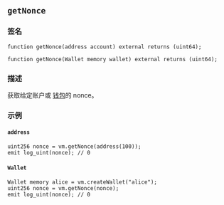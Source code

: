 ## `getNonce`

### 签名

```solidity
function getNonce(address account) external returns (uint64);
```

```solidity
function getNonce(Wallet memory wallet) external returns (uint64);
```

### 描述

获取给定账户或 [钱包](./create-wallet.md)的 nonce。

### 示例

#### `address`
```solidity
uint256 nonce = vm.getNonce(address(100));
emit log_uint(nonce); // 0
```

#### `Wallet`
```solidity
Wallet memory alice = vm.createWallet("alice");
uint256 nonce = vm.getNonce(nonce);
emit log_uint(nonce); // 0
```